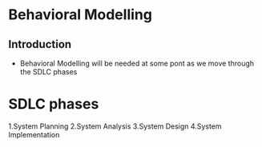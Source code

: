 # Behavioral Modelling

## Introduction

- Behavioral Modelling will be needed at some pont as we move through the SDLC phases

# SDLC phases
1.System Planning
2.System Analysis
3.System Design 
4.System Implementation
